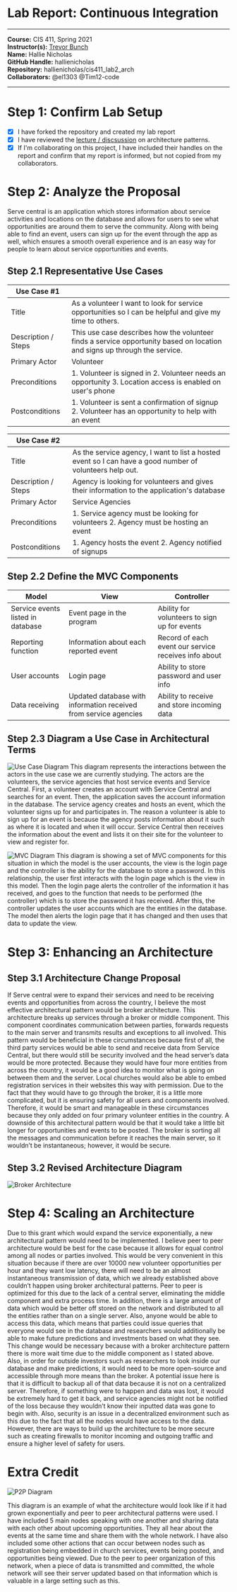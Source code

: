 # Lab Report: Continuous Integration
___
**Course:** CIS 411, Spring 2021  
**Instructor(s):** [Trevor Bunch](https://github.com/trevordbunch)  
**Name:** Hallie Nicholas  
**GitHub Handle:** hallienicholas  
**Repository:**  hallienicholas/cis411_lab2_arch   
**Collaborators:** @el1303 @Tim12-code
___

# Step 1: Confirm Lab Setup
- [x] I have forked the repository and created my lab report
- [x] I have reviewed the [lecture / discsussion](../assets/04p1_SolutionArchitectures.pdf) on architecture patterns.
- [x] If I'm collaborating on this project, I have included their handles on the report and confirm that my report is informed, but not copied from my collaborators.

# Step 2: Analyze the Proposal
Serve central is an application which stores information about service activities and locations on the database and allows for users to see what opportunities are around them to serve the community. Along with being able to find an event, users can sign up for the event through the app as well, which ensures a smooth overall experience and is an easy way for people to learn about service opportunities and events.

## Step 2.1 Representative Use Cases  

| Use Case #1 | |
|---|---|
| Title | As a volunteer I want to look for service opportunities so I can be helpful and give my time to others.|
| Description / Steps | This use case describes how the volunteer finds a service opportunity based on location and signs up through the service.|
| Primary Actor | Volunteer|
| Preconditions | 1. Volunteer is signed in 2. Volunteer needs an opportunity 3. Location access is enabled on user's phone|
| Postconditions | 1. Volunteer is sent a confirmation of signup 2. Volunteer has an opportunity to help with an event|

| Use Case #2 | |
|---|---|
| Title | As the service agency, I want to list a hosted event so I can have a good number of volunteers help out. |
| Description / Steps | Agency is looking for volunteers and gives their information to the application's database|
| Primary Actor | Service Agencies |
| Preconditions | 1. Service agency must be looking for volunteers 2. Agency must be hosting an event|
| Postconditions | 1. Agency hosts the event 2. Agency notified of signups|

## Step 2.2 Define the MVC Components

| Model | View | Controller |
|---|---|---|
| Service events listed in database | Event page in the program | Ability for volunteers to sign up for events|
| Reporting function | Information about each reported event | Record of each event our service receives info about |
| User accounts | Login page | Ability to store password and user info |
| Data receiving | Updated database with information received from service agencies | Ability to receive and store incoming data |

## Step 2.3 Diagram a Use Case in Architectural Terms
![Use Case Diagram](Documents/../../assets/use_cases.png)
This diagram represents the interactions between the actors in the use case we are currently studying. The actors are the volunteers, the service agencies that host service events and Service Central. First, a volunteer creates an account with Service Central and searches for an event. Then, the application saves the account information in the database. The service agency creates and hosts an event, which the volunteer signs up for and participates in. The reason a volunteer is able to sign up for an event is because the agency posts information about it such as where it is located and when it will occur. Service Central then receives the information about the event and lists it on their site for the volunteer to view and register for.

![MVC Diagram](Documents/../../assets/mvc_diagram.png)
This diagram is showing a set of MVC components for this situation in which the model is the user accounts, the view is the login page and the controller is the ability for the database to store a password. In this relationship, the user first interacts with the login page which is the view in this model. Then the login page alerts the controller of the information it has received, and goes to the function that needs to be performed (the controller) which is to store the password it has received. After this, the controller updates the user accounts which are the entities in the database. The model then alerts the login page that it has changed and then uses that data to update the view.
# Step 3: Enhancing an Architecture
## Step 3.1 Architecture Change Proposal
If Serve central were to expand their services and need to be receiving events and opportunities from across the country, I believe the most effective architectural pattern would be broker architecture. This architecture breaks up services through a broker or middle component. This component coordinates communication between parties, forwards requests to the main server and transmits results and exceptions to all involved. This pattern would be beneficial in these circumstances because first of all, the third party services would be able to send and receive data from Service Central, but there would still be security involved and the head server’s data would be more protected. Because they would have four more entities from across the country, it would be a good idea to monitor what is going on between them and the server. Local churches would also be able to embed registration services in their websites this way with permission. Due to the fact that they would have to go through the broker, it is a little more complicated, but it is ensuring safety for all users and components involved. Therefore, it would be smart and manageable in these circumstances because they only added on four primary volunteer entities in the country. A downside of this architectural pattern would be that it would take a little bit longer for opportunities and events to be posted. The broker is sorting all the messages and communication before it reaches the main server, so it wouldn’t be instantaneous; however, it would be secure.

## Step 3.2 Revised Architecture Diagram
![Broker Architecture](Documents/../../assets/broker_arch.png)

# Step 4: Scaling an Architecture
Due to this grant which would expand the service exponentially, a new architectural pattern would need to be implemented. I believe peer to peer architecture would be best for the case because it allows for equal control among all nodes or parties involved. This would be very convenient in this situation because if there are over 10000 new volunteer opportunities per hour and they want low latency, there will need to be an almost instantaneous transmission of data, which we already established above couldn’t happen using broker architectural patterns. Peer to peer is optimized for this due to the lack of a central server, eliminating the middle component and extra process time. In addition, there is a large amount of data which would be better off stored on the network and distributed to all the entities rather than on a single server. Also, anyone would be able to access this data, which means that parties could issue queries that everyone would see in the database and researchers would additionally be able to make future predictions and investments based on what they see. This change would be necessary because with a broker architecture pattern there is more wait time due to the middle component as I stated above. Also, in order for outside investors such as researchers to look inside our database and make predictions, it would need to be more open-source and accessible through more means than the broker. A potential issue here is that it is difficult to backup all of that data because it is not on a centralized server. Therefore, if something were to happen and data was lost, it would be extremely hard to get it back, and service agencies might not be notified of the loss because they wouldn’t know their inputted data was gone to begin with. Also, security is an issue in a decentralized environment such as this due to the fact that all the nodes would have access to the data. However, there are ways to build up the architecture to be more secure such as creating firewalls to monitor incoming and outgoing traffic and ensure a higher level of safety for users.

# Extra Credit
![P2P Diagram](Documents/../../assets/p2p_arch.png)

This diagram is an example of what the architecture would look like if it had grown exponentially and peer to peer architectural patterns were used. I have included 5 main nodes speaking with one another and sharing data with each other about upcoming opportunities. They all hear about the events at the same time and share them with the whole network. I have also included some other actions that can occur between nodes such as registration being embedded in church services, events being posted, and opportunities being viewed. Due to the peer to peer organization of this network, when a piece of data is transmitted and committed, the whole network will see their server updated based on that information which is valuable in a large setting such as this.